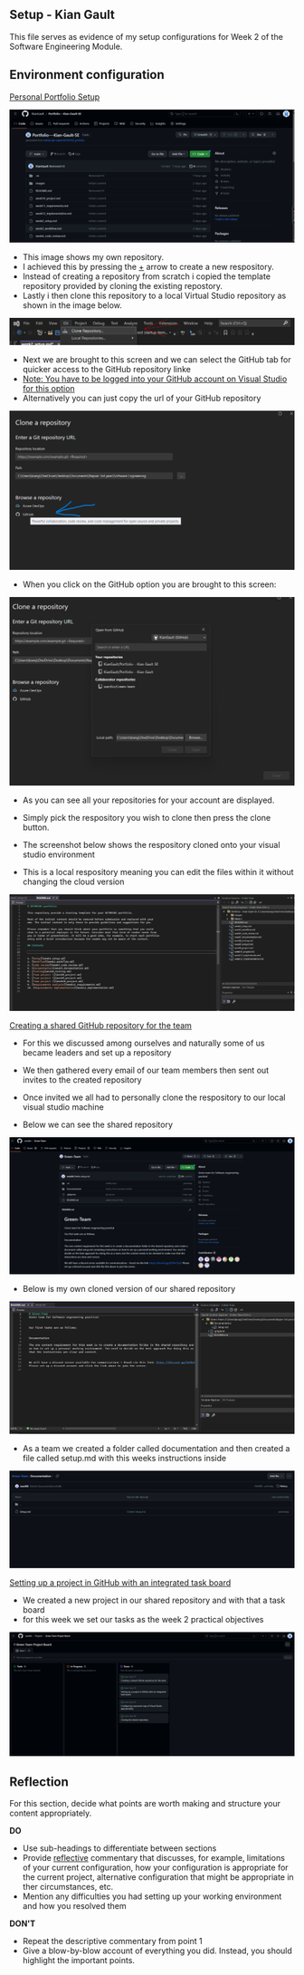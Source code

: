 ## Setup - Kian Gault 

This file serves as evidence of my setup configurations for Week 2 of the Software Engineering Module. 

## Environment configuration

<ins> Personal Portfolio Setup <ins>

![Personal Portfolio Page](images/Portfolio_Setup_KG.png.png)
- This image shows my own repository. 
- I achieved this by pressing the <ins>+</ins> arrow to create a new respository. 
- Instead of creating a repository from scratch i copied the template repository provided by cloning the existing repostory.
- Lastly i then clone this repository to a local Virtual Studio repository as shown in the image below.

![Clone repository in VS2022 Step 1](images/vs2022_clone_repository_step1_kg.png)

- Next we are brought to this screen and we can select the GitHub tab for quicker access to the GitHub repository linke
- <ins> Note: You have to be logged into your GitHub account on Visual Studio for this option <ins> 
- Alternatively you can just copy the url of your GitHub repository 

![Clone repository in VS2022 Step 2](images/vs2022_clone_repository_step2_kg.png)

- When you click on the GitHub option you are brought to this screen:

![Clone repository in VS2022 Step 3](images/vs2022_clone_repository_step3_kg.png)

- As you can see all your repositories for your account are displayed. 
- Simply pick the respository you wish to clone then press the clone button. 

- The screenshot below shows the respository cloned onto your visual studio environment
- This is a local respository meaning you can edit the files within it without changing the cloud version

![Clone repository in VS2022 Step 4](images/vs2022_clone_repository_step4_kg.png)


<ins> Creating a shared GitHub repository for the team <ins> 

- For this we discussed among ourselves and naturally some of us became leaders and set up a repository
- We then gathered every email of our team members then sent out invites to the created repository
- Once invited we all had to personally clone the respository to our local visual studio machine

- Below we can see the shared repository 

![GitHub shared repository](images/green_team_repository_github_kg.png)

- Below is my own cloned version of our shared repository 

![GitHub shared repository cloned](images/green_team_repository_cloned_kg.png)

- As a team we created a folder called documentation and then created a file called setup.md with this weeks instructions inside

![GitHub shared repository cloned](images/setup_completed_kg.png)

<ins>Setting up a project in GitHub with an integrated task board<ins>

- We created a new project in our shared repository and with that a task board 
- for this week we set our tasks as the week 2 practical objectives 

![GitHub shared repository project/task board](images/team_project_kg.png)

## Reflection

For this section, decide what points are worth making and structure your content 
appropriately.

**DO**

* Use sub-headings to differentiate between sections
* Provide <ins>reflective</ins> commentary that discusses, for example, limitations of
  your current configuration, how your configuration is appropriate for the current 
  project, alternative configuration that might be appropriate in ther circumstances, 
  etc.
* Mention any difficulties you had setting up your working environment and how you 
  resolved them

**DON'T**

* Repeat the descriptive commentary from point 1
* Give a blow-by-blow account of everything you did. Instead, you should highlight 
  the important points.
